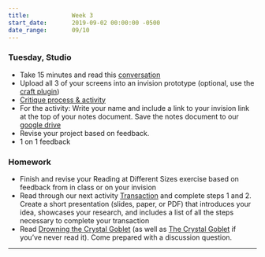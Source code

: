 ```yaml
---
title:            Week 3
start_date:       2019-09-02 00:00:00 -0500
date_range:       09/10
---
```


### Tuesday, Studio

- Take 15 minutes and read this [conversation](http://art.yale.edu/file_columns/0001/0417/balkin.pdf)
- Upload all 3 of your screens into an invision prototype (optional, use the [craft plugin](https://www.invisionapp.com/craft))
- [Critique process & activity](https://paper.dropbox.com/doc/Critique-Process--AkcMPc9DJeOkYPBG41FstFPTAQ-Ym1Wt1skNzr2IY3SA1Tjw)
- For the activity: Write your name and include a link to your invision link at the top of your notes document. Save the notes document to our [google drive](https://drive.google.com/open?id=1nzf7PjntzjnslA240A8s9awbOk9zCIZu)
- Revise your project based on feedback.
- 1 on 1 feedback

### Homework
- Finish and revise your Reading at Different Sizes exercise based on feedback from in class or on your invision
- Read through our next activity [Transaction](http://md.labud.nyc/projects/transaction) and complete steps 1 and 2. Create a short presentation (slides, paper, or PDF) that introduces your idea, showcases your research, and includes a list of all the steps necessary to complete your transaction
- Read [Drowning the Crystal Goblet](https://practicaltypography.com/drowning-the-crystal-goblet.html) (as well as [The Crystal Goblet](http://ci.labud.nyc/assets/readings/warde-beatrice_the-crystal-goblet.pdf) if you&rsquo;ve never read it). Come prepared with a discussion question.

---
